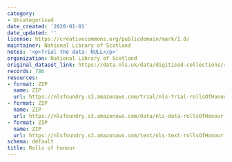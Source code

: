```yaml
---
category:
- Uncategorised
date_created: '2020-01-01'
date_updated: ''
license: https://creativecommons.org/publicdomain/mark/1.0/
maintainer: National Library of Scotland
notes: '<p>Trial the data: NULL</p>'
organization: National Library of Scotland
original_dataset_link: https://data.nls.uk/data/digitised-collections/rolls-of-honour/
records: 786
resources:
- format: ZIP
  name: ZIP
  url: https://nlsfoundry.s3.amazonaws.com/trial/nls-trial-rollsOfHonour.zip
- format: ZIP
  name: ZIP
  url: https://nlsfoundry.s3.amazonaws.com/data/nls-data-rollsOfHonour.zip
- format: ZIP
  name: ZIP
  url: https://nlsfoundry.s3.amazonaws.com/text/nls-text-rollsOfHonour.zip
schema: default
title: Rolls of honour
---
```

